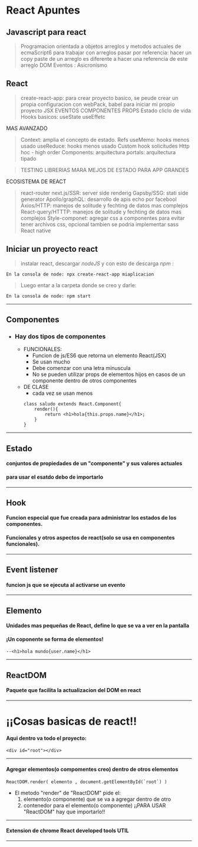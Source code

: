 # React Apuntes


## Javascript para react

>Programacion orientada a objetos
>arreglos y metodos actuales de ecmaScript6 para trabajar con arreglos
>pasar por referencia: hacer un copy paste de un arreglo es diferente a hacer una referencia de este arreglo
>DOM
>Eventos : 
>Asicronismo


## React 
> create-react-app: para crear proyecto basico, se peude crear un propia configuracion con webPack, babel para iniciar mi propio proyecto
>JSX
>EVENTOS
>COMPONENTES
>PROPS
>Estado
>cliclo de vida
>Hooks basicos: useState useEffetc

MAS AVANZADO
>Context: amplia el concepto de estado.
>Refs
>useMemo: hooks menos usado
>useReduce: hooks menos usado
>Custom hook
>solicitudes Http
>hoc - high order Components: arquitectura 
>portals: arquitectura
>tipado


>TESTING
>LIBRERIAS MARA MEJOS DE ESTADO PARA APP GRANDES

ECOSISTEMA DE REACT
>react-router
>next.js/SSR: server side renderig
>Gapsby/SSG: stati side generator
>Apollo/graphQL: desarrollo de apis echo por facebool
>Axios/HTTP: manejos de solitude y fechting de datos mas complejos
>React-query/HTTTP: manejos de solitude y fechting de datos mas complejos
>Style-componet: agregar css a componentes para evitar tener archivos css, opcional tambien se podria implementar sass
>React native 



## Iniciar un proyecto react
> instalar react, descargar *nodeJS* y con esto de descarga *npm* :
```
En la consola de node: npx create-react-app miaplicacion
```
> Luego entar a la carpeta donde se creo y darle:
```
En la consola de node: npm start
```






---
## Componentes
+ ### Hay dos tipos de componentes
    -  FUNCIONALES:
        + Funcion de js/ES6 que retorna un elemento React(JSX)
        + Se usan mucho
        +  Debe comenzar con una letra minuscula
        +  No se pueden utilizar props de elementos hijos en casos de un componente dentro de otros componentes
    -  DE CLASE
        + cada vez se usan menos
        ```
        class saludo extends React.Component{
            render(){
                return <h1>hola{this.props.name}</h1>;
            }
        }
        ````
---
## Estado
#### conjuntos de propiedades de un "componente" y sus valores actuales
#### para usar el esatdo debo de importarlo
---
## Hook
#### Funcion especial que fue creada para administrar los estados de los componentes.
#### Funcionales y otros aspectos de react(solo se usa en componentes funcionales).
---
## Event listener
#### funcion js que se ejecuta al activarse un evento
---
## Elemento 
#### Unidades mas pequeñas de React, define lo que se va a ver en la pantalla 
#### ¡Un coponente se forma de elementos!
```
--<h1>hola mundo{user.name}</h1> 
```
---
## ReactDOM
#### Paquete que facilita la actualizacion del DOM en react
---
# ¡¡Cosas basicas de react!!
#### Aqui dentro va todo el proyecto:
```
<div id="root"></div>
 ```
---
#### Agregar elementos(o compomentes creo) dentro de otros elementos
```
ReactDOM.render( elemento , document.getElementById(`root`) )
```
- El metodo "render" de "ReactDOM" pide el:
    1. elemento(o componente) que se va a agregar dentro de otro 
    2. contenedor para el elemento(o componente)
¡¡PARA USAR "ReactDOM" hay que importarlo!!
---
#### Extension de chrome React developed tools UTIL
---



